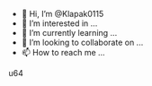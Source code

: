 - 👋 Hi, I’m @Klapak0115
- 👀 I’m interested in ...
- 🌱 I’m currently learning ...
- 💞️ I’m looking to collaborate on ...
- 📫 How to reach me ...

<!---
Klapak0115/Klapak0115 is a ✨ special ✨ repository because its `README.md` (this file) appears on your GitHub profile.
You can click the Preview link to take a look at your changes.
---> u64 


